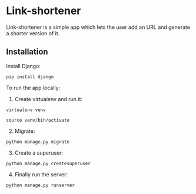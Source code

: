 # Link-shortener
Link-shortener is a simple app which lets the user add an URL and generate a shorter version of it.

## Installation

Install Django:
```
pip install django
```

To run the app locally:

1. Create virtualenv and run it:

```
virtualenv venv

source venv/bin/activate
```


2. Migrate:

```
python manage.py migrate
```

3. Create a superuser:

```
python manage.py createsuperuser
```

4. Finally run the server:

```
python manage.py runserver
```


